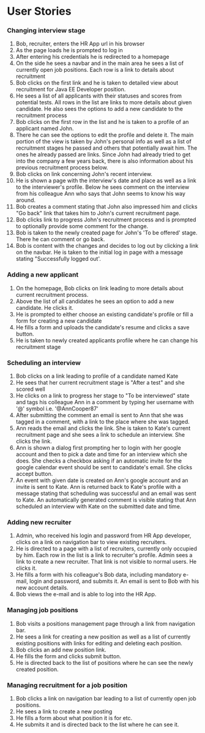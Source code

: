 # User Stories

### Changing interview stage

 1. Bob, recruiter, enters the HR App url in his browser
 2. As the page loads he is prompted to log in
 3. After entering his credentials he is redirected to a homepage
 4. On the side he sees a navbar and in the main area he sees a list of currently open job positions. Each row is a link to details about recruitment
 5. Bob clicks on the first link and he is taken to detailed view about recruitment for Java EE Developer position.
 6. He sees a list of all applicants with their statuses and scores from potential tests. All rows in the list are links to more details about given candidate. He also sees the options to add a new candidate to the recruitment process
 7. Bob clicks on the first row in the list and he is taken to a profile of an applicant named John.
 8. There he can see the options to edit the profile and delete it. The main portion of the view is taken by John's personal info as well as a list of recruitment stages he passed and others that potentially await him. The ones he already passed are links. Since John had already tried to get into the company a few years back, there is also information about his previous recruitment process below.
 9. Bob clicks on link concerning John's recent interview.
 10. He is shown a page with the interview's date and place as well as a link to the interviewer's profile. Below he sees comment on the interview from his colleague Ann who says that John seems to know his way around.
 11. Bob creates a comment stating that John also impressed him and clicks "Go back" link that takes him to John's current recruitment page.
 12. Bob clicks link to progress John's recruitment process and is prompted to optionally provide some comment for the change.
 13. Bob is taken to the newly created page for John's 'To be offered' stage. There he can comment or go back.
 14. Bob is content with the changes and decides to log out by clicking a link on the navbar. He is taken to the initial log in page with a message stating "Successfully logged out'.

### Adding a new applicant

 1. On the homepage, Bob clicks on link leading to more details about current recruitment process.
 2. Above the list of all candidates he sees an option to add a new candidate. He clicks it.
 3. He is prompted to either choose an existing candidate's profile or fill a form for creating a new candidate
 4. He fills a form and uploads the candidate's resume and clicks a save button.
 5. He is taken to newly created applicants profile where he can change his recruitment stage
 
### Scheduling an interview

 1. Bob clicks on a link leading to profile of a candidate named Kate
 2. He sees that her current recruitment stage is "After a test" and she scored well
 3. He clicks on a link to progress her stage to "To be interviewed" state and tags his colleague Ann in a comment by typing her username with '@' symbol i.e. '@AnnCooper87'
 4. After submitting the comment an email is sent to Ann that she was tagged in a comment, with a link to the place where she was tagged.
 5. Ann reads the email and clicks the link. She is taken to Kate's current recruitment page and she sees a link to schedule an interview. She clicks the link.
 6. Ann is shown a dialog first prompting her to login with her google account and then to pick a date and time for an interview which she does. She checks a checkbox asking if an automatic invite for the google calendar event should be sent to candidate's email. She clicks accept button.
 7. An event with given date is created on Ann's google account and an invite is sent to Kate. Ann is returned back to Kate's profile with a message stating that scheduling was successful and an email was sent to Kate. An automatically generated comment is visible stating that Ann scheduled an interview with Kate on the submitted date and time.

### Adding new recruiter

 1. Admin, who received his login and password from HR App developer, clicks on a link on navigation bar to view existing recruiters.
 2. He is directed to a page with a list of recruiters, currently only occupied by him. Each row in the list is a link to recruiter's profile. Admin sees a link to create a new recruiter. That link is not visible to normal users. He clicks it.
 3. He fills a form with his colleague's Bob data, including mandatory e-mail, login and password, and submits it. An email is sent to Bob with his new account details.
 4. Bob views the e-mail and is able to log into the HR App.

### Managing job positions

 1. Bob visits a positions management page through a link from navigation bar.
 2. He sees a link for creating a new position as well as a list of currently existing positions with links for editing and deleting each position.
 3. Bob clicks an add new position link.
 4. He fills the form and clicks submit button.
 5. He is directed back to the list of positions where he can see the newly created position.
 
 ### Managing recruitment for a job position
 1. Bob clicks a link on navigation bar leading to a list of currently open job positions.
 2. He sees a link to create a new posting
 3. He fills a form about what position it is for etc.
 4. He submits it and is directed back to the list where he can see it.
